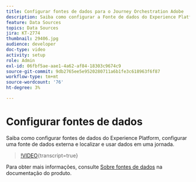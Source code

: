 ```yaml
---
title: Configurar fontes de dados para o Journey Orchestration Adobe
description: Saiba como configurar a Fonte de dados do Experience Platform, configurar uma fonte de dados externa e localizar e usar dados em uma jornada.
feature: Data Sources
topics: Data Sources
jira: KT-2774
thumbnail: 29406.jpg
audience: developer
doc-type: video
activity: setup
role: Admin
exl-id: 06fbf5ae-aae1-4a62-af84-18303c9674c9
source-git-commit: 9db2765ee5e9520280711a6b1fe3c618963f6f87
workflow-type: tm+mt
source-wordcount: '76'
ht-degree: 3%

---
```


# Configurar fontes de dados

Saiba como configurar fontes de dados do Experience Platform, configurar uma fonte de dados externa e localizar e usar dados em uma jornada.

>[!VIDEO](https://video.tv.adobe.com/v/29406?learn=on){transcript=true}

Para obter mais informações, consulte [Sobre fontes de dados](https://experienceleague.adobe.com/docs/journeys/using/data-source-journeys/about-data-sources.html?lang=en) na documentação do produto.
